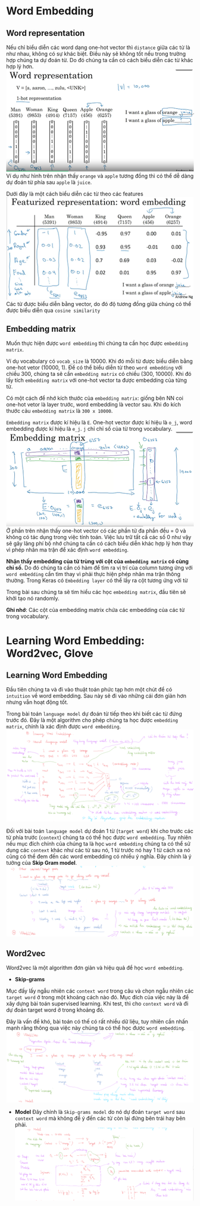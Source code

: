 # Word Embedding

## Word representation
Nếu chỉ biểu diễn các word dạng one-hot vector thì `distance` giữa các từ là như nhau, không có sự khác biệt. Điều này sẽ không tốt nếu trong trường hợp chúng ta dự đoán từ. Do đó chúng ta cần có cách biểu diễn các từ khác hợp lý hơn.
![0](images/WordEmbedding/0.png)
Ví dụ như hình trên nhận thấy `orange` và `apple` tương đồng thì có thể dễ dàng dự đoán từ phía sau `apple` là `juice`.

Dưới đây là một cách biểu diễn các từ theo các features
![1](images/WordEmbedding/1.png)
Các từ được biểu diễn bằng vector, do đó độ tương đồng giữa chúng có thể được biểu diễn qua `cosine similarity`

## Embedding matrix

Muốn thực hiện được `word embedding` thì chúng ta cần học được `embedding matrix`.

Ví dụ vocabulary có `vocab_size` là 10000. Khi đó mỗi từ được biểu diễn bằng one-hot vetor (10000, 1). Để có thể biểu diễn từ theo `word embedding` với chiều 300, chúng ta sẽ cần `embedding matrix` có chiều (300, 10000). Khi đó lấy tích `embedding matrix` với one-hot vector ta được embedding của từng từ. 

Có một cách để nhớ kích thước của `embedding matrix`: giống bên NN coi one-hot vetor là layer trước, word embedding là vector sau. Khi đo kích thước cảu `embedding matrix` là `300 x 10000`.

`Embedding matrix` được kí hiệu là `E`. One-hot vector được kí hiệu là `o_j`, word embedding được kí hiệu là `e_j`. `j` chỉ chỉ số của từ trong vocabulary.
![2](images/WordEmbedding/2.png)
Ở phần trên nhận thấy one-hot vector có các phần tử đa phần đều = 0 và không có tác dụng trong việc tính toán. Việc lưu trữ tất cẩ các số 0 như vậy sẽ gây lãng phí bộ nhớ chúng ta cần có cách biểu diễn khác hợp lý hơn thay vì phép nhân ma trận để xác định `word embedding`.

**Nhận thấy embedding của từ trùng với cột của `embedding matrix` có cùng chỉ số.** Do đó chúng ta cần có hàm để tìm ra vị trí của column tương ứng với `word embedding` cần tìm thay vì phải thực hiện phép nhân ma trận thông thường. Trong Keras có `Embedding layer` có thể lấy ra cột tương ứng với từ

Trong bài sau chúng ta sẽ tìm hiểu các học `embedding matrix`, đầu tiên sẽ khởi tạo nó randomly.

**Ghi nhớ**: Các cột của  embedding matrix chứa các embedding của các từ trong vocabulary.

# Learning Word Embedding: Word2vec, Glove
## Learning Word Embedding
Đầu tiên chúng ta và đi vào thuật toán phức tạp hơn một chút để có `intuition` về word embedding. Sau này sẽ đi vào những cái đơn giản hơn nhưng vẫn hoạt động tốt. 

Trong bài toán `language model` dự đoán từ tiếp theo khi biết các từ đứng trước đó. Đây là một algorithm cho phép chúng ta học được `embedding matrix`, chính là xác định được `word embedding`. 
![3](images/WordEmbedding/3.png)

Đối với bài toán `language model` dự đoán 1 từ (`target word`) khi cho trước các từ phía trước (`context`) chúng ta có thể học được `word embedding`. Tuy nhiên nếu mục đích chính của chúng ta là học `word embedding` chúng ta có thể sử dụng các `context` khác như các từ sau nó, 1 từ trước nó hay 1 từ cách xa nó cũng có thể đem đến các word embedding có nhiều ý nghĩa. Đây chính là ý tưởng của **Skip Gram model**.
![4](images/WordEmbedding/4.png)

## Word2vec
Word2vec là một algorithm đơn giản và hiệu quả để học `word embedding`. 
* **Skip-grams**

Mục đấy lấy ngẫu nhiên các `context word` trong câu và chọn ngẫu nhiên các `target word` ở trong một khoảng cách  nào đó. Mục đích của việc này là để xây dựng bài toán supervised learning. Khi test, thì cho `context word` và đi dự đoán target word ở trong khoảng đó.

Đây là vấn đề khó, bài toán có thế có rất nhiều dữ liệu, tuy nhiên cần nhấn mạnh rằng thông qua việc này chúng ta có thể học được `word embedding`.
![5](images/WordEmbedding/5.png)

* **Model**
Đây chính là `Skip-grams model` do nó dự đoán `target word` sau `context word` mà không để ý đến các từ còn lại đứng bên trái hay bên phải.
![6](images/WordEmbedding/6.png)